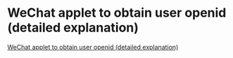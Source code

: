# WeChat applet to obtain user openid (detailed explanation)
[WeChat applet to obtain user openid (detailed explanation)](https://aiwithcloud.com/2022/09/16/wechat_applet_to_obtain_user_openid_detailed_explanation/)